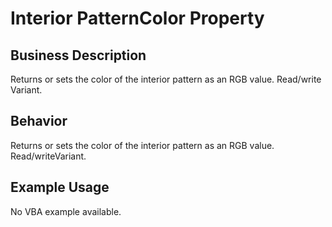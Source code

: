 # Interior PatternColor Property

## Business Description
Returns or sets the color of the interior pattern as an RGB value. Read/write Variant.

## Behavior
Returns or sets the color of the interior pattern as an RGB value. Read/writeVariant.

## Example Usage
No VBA example available.